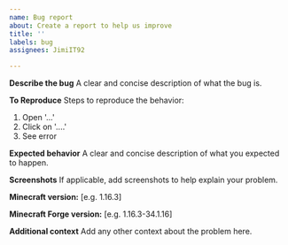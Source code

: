 ```yaml
---
name: Bug report
about: Create a report to help us improve
title: ''
labels: bug
assignees: JimiIT92

---
```


**Describe the bug**
A clear and concise description of what the bug is.

**To Reproduce**
Steps to reproduce the behavior:
1. Open '...'
2. Click on '....'
3. See error

**Expected behavior**
A clear and concise description of what you expected to happen.

**Screenshots**
If applicable, add screenshots to help explain your problem.

**Minecraft version:** [e.g. 1.16.3]

**Minecraft Forge version:** [e.g. 1.16.3-34.1.16]

**Additional context**
Add any other context about the problem here.
